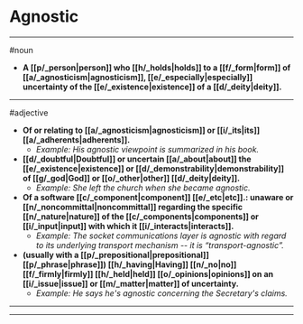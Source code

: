 # Agnostic
---
#noun
- **A [[p/_person|person]] who [[h/_holds|holds]] to a [[f/_form|form]] of [[a/_agnosticism|agnosticism]], [[e/_especially|especially]] uncertainty of the [[e/_existence|existence]] of a [[d/_deity|deity]].**
---
#adjective
- **Of or relating to [[a/_agnosticism|agnosticism]] or [[i/_its|its]] [[a/_adherents|adherents]].**
	- _Example: His agnostic viewpoint is summarized in his book._
- **[[d/_doubtful|Doubtful]] or uncertain [[a/_about|about]] the [[e/_existence|existence]] or [[d/_demonstrability|demonstrability]] of [[g/_god|God]] or [[o/_other|other]] [[d/_deity|deity]].**
	- _Example: She left the church when she became agnostic._
- **Of a software [[c/_component|component]] [[e/_etc|etc]].: unaware or [[n/_noncommittal|noncommittal]] regarding the specific [[n/_nature|nature]] of the [[c/_components|components]] or [[i/_input|input]] with which it [[i/_interacts|interacts]].**
	- _Example: The socket communications layer is agnostic with regard to its underlying transport mechanism -- it is “transport-agnostic”._
- **(usually with a [[p/_prepositional|prepositional]] [[p/_phrase|phrase]]) [[h/_having|Having]] [[n/_no|no]] [[f/_firmly|firmly]] [[h/_held|held]] [[o/_opinions|opinions]] on an [[i/_issue|issue]] or [[m/_matter|matter]] of uncertainty.**
	- _Example: He says he's agnostic concerning the Secretary's claims._
---
---
